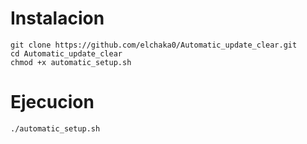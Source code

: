 # Instalacion
```
git clone https://github.com/elchaka0/Automatic_update_clear.git
cd Automatic_update_clear
chmod +x automatic_setup.sh
```
# Ejecucion
```
./automatic_setup.sh
```
